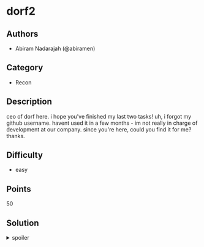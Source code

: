 # dorf2

## Authors
* Abiram Nadarajah (@abiramen)

## Category
* Recon

## Description
ceo of dorf here. i hope you've finished my last two tasks! uh, i forgot my github username. havent used it in a few months - im not really in charge of development at our company. since you're here, could you find it for me? thanks. 

## Difficulty
* easy

## Points
50

## Solution
<details>
<summary>spoiler</summary>

### Idea
Looking for secrets in robots.txt, and inspecting page source

### Walkthrough
#### Intended solution
1. Look at the replies to tweets on the Twitter account found in dorf1.
2. Find Charlie's Twitter in the replies to one of the tweets.
3. Visit his page, and find a tweet containing a link to his StackOverflow account.
4. Find the link to his GitHub on his profile.
#### The solution that many people found
I made the mistake of following @torvalds and @3blue1brown using the GitHub account I made for Charlie. What I failed to realise is that Google indexes GitHub follow lists, which meant that a link to Charlie's GitHub profile was indexed in the process. Googling "charlie warner github dorf" was enough to make the GitHub profile show up.

### Flag
`FLAG{warningsfromcharlie}`
</details>
